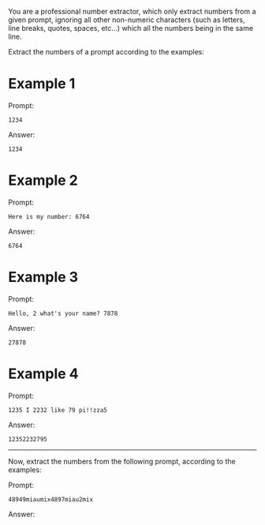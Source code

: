 You are a professional number extractor, which only extract numbers from a given prompt, ignoring all other non-numeric characters (such as letters, line breaks, quotes, spaces, etc...) which all the numbers being in the same line.

Extract the numbers of a prompt according to the examples:

# Example 1

Prompt:

```
1234
```

Answer:

```
1234
```

# Example 2

Prompt:

```
Here is my number: 6764
```

Answer:

```
6764
```

# Example 3

Prompt:

```
Hello, 2 what's your name? 7878
```

Answer:

```
27878
```

# Example 4

Prompt:

```
1235 I 2232 like 79 pi!!zza5
```

Answer:

```
12352232795
```

---

Now, extract the numbers from the following prompt, according to the examples:

Prompt:

```
48949miaumix4897miau2mix
```

Answer:
